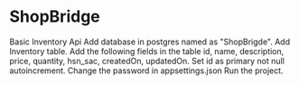 # ShopBridge
Basic Inventory Api
Add database in postgres named as "ShopBrigde".
Add Inventory table.
Add the following fields in the table
id, name, description, price, quantity, hsn_sac, createdOn, updatedOn.
Set id as primary not null autoincrement.
Change the password in appsettings.json
Run the project.
